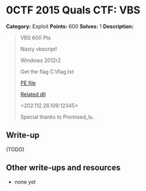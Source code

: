 # 0CTF 2015 Quals CTF: VBS

**Category:** Exploit
**Points:** 600
**Solves:** 1
**Description:** 

> VBS
> 600 Pts
> 
> Nasty vbscript!
>
> Windows 2012r2
>
> Get the flag C:\flag.txt
>
> [PE file](VBS.exe_)
>
> [Related dll](dll.7z)
>
> <202.112.26.109:12345>
>
> Special thanks to Promised_lu.

## Write-up

(TODO)

## Other write-ups and resources

* none yet
